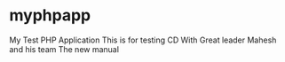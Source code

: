 # myphpapp
My Test PHP Application
This is for testing CD
With Great leader Mahesh and his team
The new manual
